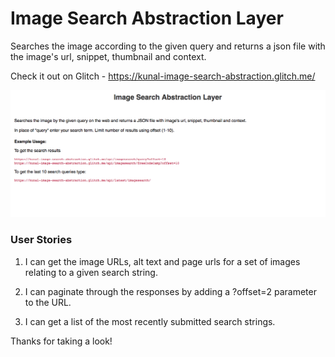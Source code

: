 # Image Search Abstraction Layer  
  
Searches the image according to the given query and returns a json file with the image's url, snippet, thumbnail and context.  
  
Check it out on Glitch - https://kunal-image-search-abstraction.glitch.me/  
  
[![Image Search Abstraction Layer](https://github.com/abkunal/Image-Search-Abstraction-Layer/blob/master/Image%20search%20abstraction%20layer%20screenshot.png)](https://www.youtube.com/watch?v=r9jpoLnqfJk)  
  
### User Stories  
  
1. I can get the image URLs, alt text and page urls for a set of images relating to a given search string.  
  
2. I can paginate through the responses by adding a ?offset=2 parameter to the URL.  
  
3. I can get a list of the most recently submitted search strings.  
  
Thanks for taking a look!  
